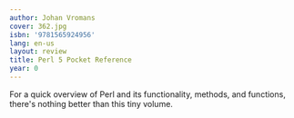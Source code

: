 ```yaml
---
author: Johan Vromans
cover: 362.jpg
isbn: '9781565924956'
lang: en-us
layout: review
title: Perl 5 Pocket Reference
year: 0
---
```

For a quick overview of Perl and its functionality, methods,  and functions, there's nothing better than this tiny volume.
